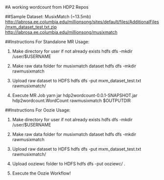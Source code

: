 #A working wordcount from HDP2 Repos

##Sample Dataset: MusixMatch (~13.5mb)
http://labrosa.ee.columbia.edu/millionsong/sites/default/files/AdditionalFiles/mxm_dataset_test.txt.zip
http://labrosa.ee.columbia.edu/millionsong/musixmatch



##Instructions For Standalone MR Usage:

1) Make directory for user if not already exists
hdfs dfs -mkdir /user/$USERNAME

2) Make raw data folder for musixmatch dataset
hdfs dfs -mkdir rawmusixmatch

3) Upload raw dataset to HDFS
hdfs dfs -put mxm_dataset_test.txt rawmusixmatch/

4) Execute MR Job
yarn jar hdp2wordcount-0.0.1-SNAPSHOT.jar hdp2wordcount.WordCount rawmusixmatch $OUTPUTDIR




##Instructions For Oozie  Usage:

1) Make directory for user if not already exists
hdfs dfs -mkdir /user/$USERNAME

2) Make raw data folder for musixmatch dataset
hdfs dfs -mkdir rawmusixmatch

3) Upload raw dataset to HDFS
hdfs dfs -put mxm_dataset_test.txt rawmusixmatch/

4) Upload ooziewc folder to HDFS
hdfs dfs -put ooziewc/ .

5) Execute the Oozie Workflow!

